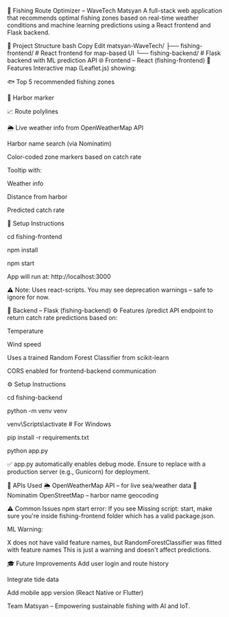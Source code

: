 🎣 Fishing Route Optimizer – WaveTech Matsyan
A full-stack web application that recommends optimal fishing zones based on real-time weather conditions and machine learning predictions using a React frontend and Flask backend.

📂 Project Structure
bash
Copy
Edit
matsyan-WaveTech/
├── fishing-frontend/       # React frontend for map-based UI
└── fishing-backend/        # Flask backend with ML prediction API
🌐 Frontend – React (fishing-frontend)
🧭 Features
Interactive map (Leaflet.js) showing:

🐟 Top 5 recommended fishing zones

📍 Harbor marker

📈 Route polylines

🌦 Live weather info from OpenWeatherMap API

Harbor name search (via Nominatim)

Color-coded zone markers based on catch rate

Tooltip with:

Weather info

Distance from harbor

Predicted catch rate

🚀 Setup Instructions

cd fishing-frontend

npm install

npm start

App will run at: http://localhost:3000

⚠️ Note: Uses react-scripts. You may see deprecation warnings – safe to ignore for now.

🧠 Backend – Flask (fishing-backend)
⚙️ Features
/predict API endpoint to return catch rate predictions based on:

Temperature

Wind speed

Uses a trained Random Forest Classifier from scikit-learn

CORS enabled for frontend-backend communication

⚙️ Setup Instructions

cd fishing-backend

python -m venv venv

venv\Scripts\activate      # For Windows

pip install -r requirements.txt

python app.py


✅ app.py automatically enables debug mode. Ensure to replace with a production server (e.g., Gunicorn) for deployment.

📡 APIs Used
🌦 OpenWeatherMap API – for live sea/weather data
📍 Nominatim OpenStreetMap – harbor name geocoding

⚠️ Common Issues
npm start error: If you see Missing script: start, make sure you're inside fishing-frontend folder which has a valid package.json.

ML Warning:


X does not have valid feature names, but RandomForestClassifier was fitted with feature names
This is just a warning and doesn't affect predictions.

🎓 Future Improvements
Add user login and route history

Integrate tide data

Add mobile app version (React Native or Flutter)


Team Matsyan – Empowering sustainable fishing with AI and IoT.
